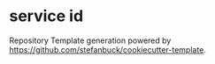 # service id

Repository Template generation powered by https://github.com/stefanbuck/cookiecutter-template.